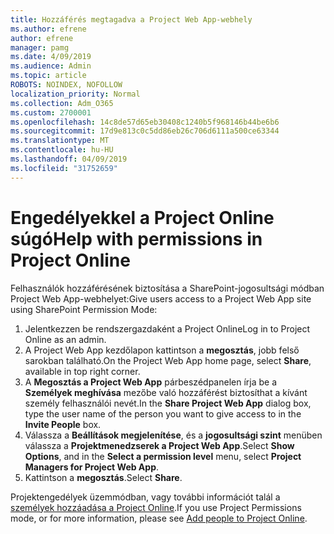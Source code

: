 ```yaml
---
title: Hozzáférés megtagadva a Project Web App-webhely
ms.author: efrene
author: efrene
manager: pamg
ms.date: 4/09/2019
ms.audience: Admin
ms.topic: article
ROBOTS: NOINDEX, NOFOLLOW
localization_priority: Normal
ms.collection: Adm_O365
ms.custom: 2700001
ms.openlocfilehash: 14c8de57d65eb30408c1240b5f968146b44be6b6
ms.sourcegitcommit: 17d9e813c0c5dd86eb26c706d6111a500ce63344
ms.translationtype: MT
ms.contentlocale: hu-HU
ms.lasthandoff: 04/09/2019
ms.locfileid: "31752659"
---
```

# <a name="help-with-permissions-in-project-online"></a><span data-ttu-id="e78df-102">Engedélyekkel a Project Online súgó</span><span class="sxs-lookup"><span data-stu-id="e78df-102">Help with permissions in Project Online</span></span>

<span data-ttu-id="e78df-103">Felhasználók hozzáférésének biztosítása a SharePoint-jogosultsági módban Project Web App-webhelyet:</span><span class="sxs-lookup"><span data-stu-id="e78df-103">Give users access to a Project Web App site using SharePoint Permission Mode:</span></span>

1. <span data-ttu-id="e78df-104">Jelentkezzen be rendszergazdaként a Project Online</span><span class="sxs-lookup"><span data-stu-id="e78df-104">Log in to Project Online as an admin.</span></span>
2. <span data-ttu-id="e78df-105">A Project Web App kezdőlapon kattintson a **megosztás**, jobb felső sarokban található.</span><span class="sxs-lookup"><span data-stu-id="e78df-105">On the Project Web App home page, select **Share**, available in top right corner.</span></span>
3. <span data-ttu-id="e78df-106">A **Megosztás a Project Web App** párbeszédpanelen írja be a **Személyek meghívása** mezőbe való hozzáférést biztosíthat a kívánt személy felhasználói nevét.</span><span class="sxs-lookup"><span data-stu-id="e78df-106">In the **Share Project Web App** dialog box, type the user name of the person you want to give access to in the **Invite People** box.</span></span>
4. <span data-ttu-id="e78df-107">Válassza a **Beállítások megjelenítése**, és a **jogosultsági szint** menüben válassza a **Projektmenedzserek a Project Web App**.</span><span class="sxs-lookup"><span data-stu-id="e78df-107">Select **Show Options**, and in the **Select a permission level** menu, select **Project Managers for Project Web App**.</span></span>
5. <span data-ttu-id="e78df-108">Kattintson a **megosztás**.</span><span class="sxs-lookup"><span data-stu-id="e78df-108">Select **Share**.</span></span>

<span data-ttu-id="e78df-109">Projektengedélyek üzemmódban, vagy további információt talál a [személyek hozzáadása a Project Online](https://docs.microsoft.com/projectonline/step-2-add-people-to-project-online).</span><span class="sxs-lookup"><span data-stu-id="e78df-109">If you use Project Permissions mode, or for more information, please see [Add people to Project Online](https://docs.microsoft.com/projectonline/step-2-add-people-to-project-online).</span></span>


  

